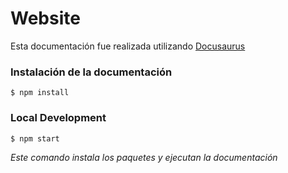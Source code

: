 # Website

Esta documentación fue realizada utilizando [Docusaurus](https://docusaurus.io/)


### Instalación de la documentación

```
$ npm install
```

### Local Development

```
$ npm start
```

*Este comando instala los paquetes y ejecutan la documentación*

